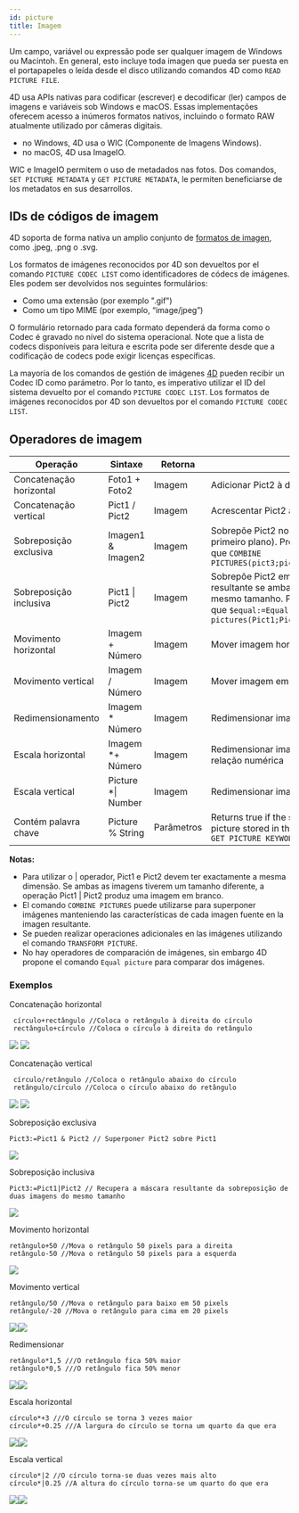 ```yaml
---
id: picture
title: Imagem
---
```


Um campo, variável ou expressão pode ser qualquer imagem de Windows ou Macintoh. En general, esto incluye toda imagen que pueda ser puesta en el portapapeles o leída desde el disco utilizando comandos 4D como `READ PICTURE FILE`.

4D usa APIs nativas para codificar (escrever) e decodificar (ler) campos de imagens e variáveis sob Windows e macOS. Essas implementações oferecem acesso a inúmeros formatos nativos, incluindo o formato RAW atualmente utilizado por câmeras digitais.

- no Windows, 4D usa o WIC (Componente de Imagens Windows).
- no macOS, 4D usa ImageIO.

WIC e ImageIO permitem o uso de metadados nas fotos. Dos comandos, `SET PICTURE METADATA` y `GET PICTURE METADATA`, le permiten beneficiarse de los metadatos en sus desarrollos.

## IDs de códigos de imagem

4D soporta de forma nativa un amplio conjunto de [formatos de imagen](FormEditor/pictures.md#native-formats-supported), como .jpeg, .png o .svg.

Los formatos de imágenes reconocidos por 4D son devueltos por el comando `PICTURE CODEC LIST` como identificadores de códecs de imágenes.  Eles podem ser devolvidos nos seguintes formulários:

- Como uma extensão (por exemplo ".gif")
- Como um tipo MIME (por exemplo, “image/jpeg”)

O formulário retornado para cada formato dependerá da forma como o Codec é gravado no nível do sistema operacional. Note que a lista de codecs disponíveis para leitura e escrita pode ser diferente desde que a codificação de codecs pode exigir licenças específicas.

La mayoría de los comandos de gestión de imágenes [4D](https://doc.4d.com/4Dv18/4D/18/Pictures.201-4504337.en.html) pueden recibir un Codec ID como parámetro. Por lo tanto, es imperativo utilizar el ID del sistema devuelto por el comando `PICTURE CODEC LIST`.
Los formatos de imágenes reconocidos por 4D son devueltos por el comando `PICTURE CODEC LIST`.

## Operadores de imagem

| Operação                | Sintaxe                                     | Retorna    | Ação                                                                                                                                                                                           |
| ----------------------- | ------------------------------------------- | ---------- | ---------------------------------------------------------------------------------------------------------------------------------------------------------------------------------------------- |
| Concatenação horizontal | Foto1 + Foto2                               | Imagem     | Adicionar Pict2 à direita da Pict1                                                                                                                                                             |
| Concatenação vertical   | Pict1 / Pict2                               | Imagem     | Acrescentar Pict2 ao fundo de Pict1                                                                                                                                                            |
| Sobreposição exclusiva  | Imagen1 & Imagen2       | Imagem     | Sobrepõe Pict2 no topo de Pict1 (Pict2 em primeiro plano). Produce el mismo resultado que `COMBINE PICTURES(pict3;pict1;Superimposition;pict2)`             |
| Sobreposição inclusiva  | Pict1 &#124; Pict2      | Imagem     | Sobrepõe Pict2 em Pict1 e devolve a máscara resultante se ambas as imagens tiverem o mesmo tamanho. Produce el mismo resultado que `$equal:=Equal pictures(Pict1;Pict2;Pict3)` |
| Movimento horizontal    | Imagem + Número                             | Imagem     | Mover imagem horizontalmente número pixels                                                                                                                                                     |
| Movimento vertical      | Imagem / Número                             | Imagem     | Mover imagem em pixels do número vertical                                                                                                                                                      |
| Redimensionamento       | Imagem \* Número                            | Imagem     | Redimensionar imagem por proporção número                                                                                                                                                      |
| Escala horizontal       | Imagem \*+ Número                           | Imagem     | Redimensionar imagem horizontalmente por relação numérica                                                                                                                                      |
| Escala vertical         | Picture \*&#124; Number | Imagem     | Redimensionar imagem por proporção número                                                                                                                                                      |
| Contém palavra chave    | Picture % String                            | Parâmetros | Returns true if the string is associated with the picture stored in the picture expression. Veja `GET PICTURE KEYWORDS`                                                        |

**Notas:**

- Para utilizar o | operador, Pict1 e Pict2 devem ter exactamente a mesma dimensão. Se ambas as imagens tiverem um tamanho diferente, a operação Pict1 | Pict2 produz uma imagem em branco.
- El comando `COMBINE PICTURES` puede utilizarse para superponer imágenes manteniendo las características de cada imagen fuente en la imagen resultante.
- Se pueden realizar operaciones adicionales en las imágenes utilizando el comando `TRANSFORM PICTURE`.
- No hay operadores de comparación de imágenes, sin embargo 4D propone el comando `Equal picture` para comparar dos imágenes.

### Exemplos

Concatenação horizontal

```4d
 círculo+rectângulo //Coloca o retângulo à direita do círculo
 rectângulo+círculo //Coloca o círculo à direita do retângulo
```

![](../assets/en/Concepts/concatHor.en.png)
![](../assets/en/Concepts/concatHor2.en.png)

Concatenação vertical

```4d
 círculo/retângulo //Coloca o retângulo abaixo do círculo
 retângulo/círculo //Coloca o círculo abaixo do retângulo
```

![](../assets/en/Concepts/concatVer.en.png)
![](../assets/en/Concepts/concatVer2.en.png)

Sobreposição exclusiva

```4d
Pict3:=Pict1 & Pict2 // Superponer Pict2 sobre Pict1
```

![](../assets/en/Concepts/superimpoExc.fr.png)

Sobreposição inclusiva

```4d
Pict3:=Pict1|Pict2 // Recupera a máscara resultante da sobreposição de duas imagens do mesmo tamanho
```

![](../assets/en/Concepts/superimpoInc.fr.png)

Movimento horizontal

```4d
retângulo+50 //Mova o retângulo 50 pixels para a direita
retângulo-50 //Mova o retângulo 50 pixels para a esquerda
```

![](../assets/en/Concepts/hormove.en.png)

Movimento vertical

```4d
retângulo/50 //Mova o retângulo para baixo em 50 pixels
retângulo/-20 //Mova o retângulo para cima em 20 pixels
```

![](../assets/en/Concepts/vertmove.en.png)![](../assets/en/Concepts/vertmove2.en.png)

Redimensionar

```4d
retângulo*1,5 ///O retângulo fica 50% maior
retângulo*0,5 ///O retângulo fica 50% menor
```

![](../assets/en/Concepts/resize.en.png)![](../assets/en/Concepts/resisze2.en.png)

Escala horizontal

```4d
círculo*+3 ///O círculo se torna 3 vezes maior
círculo*+0.25 ///A largura do círculo se torna um quarto da que era
```

![](../assets/en/Concepts/Horscaling.en.png)![](../assets/en/Concepts/Horscaling2.en.png)

Escala vertical

```4d
círculo*|2 //O círculo torna-se duas vezes mais alto
círculo*|0.25 //A altura do círculo torna-se um quarto do que era
```

![](../assets/en/Concepts/vertscaling.en.png)![](../assets/en/Concepts/veticalscaling2.en.png)
